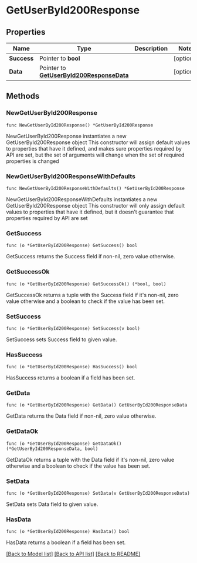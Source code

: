 # GetUserById200Response

## Properties

Name | Type | Description | Notes
------------ | ------------- | ------------- | -------------
**Success** | Pointer to **bool** |  | [optional] 
**Data** | Pointer to [**GetUserById200ResponseData**](GetUserById200ResponseData.md) |  | [optional] 

## Methods

### NewGetUserById200Response

`func NewGetUserById200Response() *GetUserById200Response`

NewGetUserById200Response instantiates a new GetUserById200Response object
This constructor will assign default values to properties that have it defined,
and makes sure properties required by API are set, but the set of arguments
will change when the set of required properties is changed

### NewGetUserById200ResponseWithDefaults

`func NewGetUserById200ResponseWithDefaults() *GetUserById200Response`

NewGetUserById200ResponseWithDefaults instantiates a new GetUserById200Response object
This constructor will only assign default values to properties that have it defined,
but it doesn't guarantee that properties required by API are set

### GetSuccess

`func (o *GetUserById200Response) GetSuccess() bool`

GetSuccess returns the Success field if non-nil, zero value otherwise.

### GetSuccessOk

`func (o *GetUserById200Response) GetSuccessOk() (*bool, bool)`

GetSuccessOk returns a tuple with the Success field if it's non-nil, zero value otherwise
and a boolean to check if the value has been set.

### SetSuccess

`func (o *GetUserById200Response) SetSuccess(v bool)`

SetSuccess sets Success field to given value.

### HasSuccess

`func (o *GetUserById200Response) HasSuccess() bool`

HasSuccess returns a boolean if a field has been set.

### GetData

`func (o *GetUserById200Response) GetData() GetUserById200ResponseData`

GetData returns the Data field if non-nil, zero value otherwise.

### GetDataOk

`func (o *GetUserById200Response) GetDataOk() (*GetUserById200ResponseData, bool)`

GetDataOk returns a tuple with the Data field if it's non-nil, zero value otherwise
and a boolean to check if the value has been set.

### SetData

`func (o *GetUserById200Response) SetData(v GetUserById200ResponseData)`

SetData sets Data field to given value.

### HasData

`func (o *GetUserById200Response) HasData() bool`

HasData returns a boolean if a field has been set.


[[Back to Model list]](../README.md#documentation-for-models) [[Back to API list]](../README.md#documentation-for-api-endpoints) [[Back to README]](../README.md)


